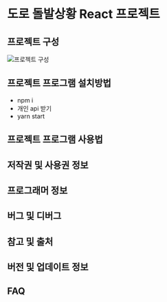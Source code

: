 # 도로 돌발상황 React 프로젝트

## 프로젝트 구성

![프로젝트 구성](https://github.com/thgus0526/Ezen_first_project/assets/76036655/792101d0-7090-429a-bef1-e81b6764481c)


## 프로젝트 프로그램 설치방법

- npm i
- 개인 api 받기
- yarn start

## 프로젝트 프로그램 사용법
## 저작권 및 사용권 정보
## 프로그래머 정보
## 버그 및 디버그
## 참고 및 출처
## 버전 및 업데이트 정보
## FAQ
